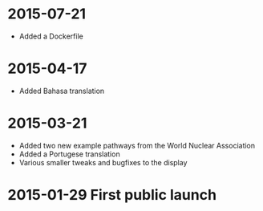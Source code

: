 # 2015-07-21

* Added a Dockerfile

# 2015-04-17

* Added Bahasa translation

# 2015-03-21 

* Added two new example pathways from the World Nuclear Association
* Added a Portugese translation
* Various smaller tweaks and bugfixes to the display

# 2015-01-29 First public launch
